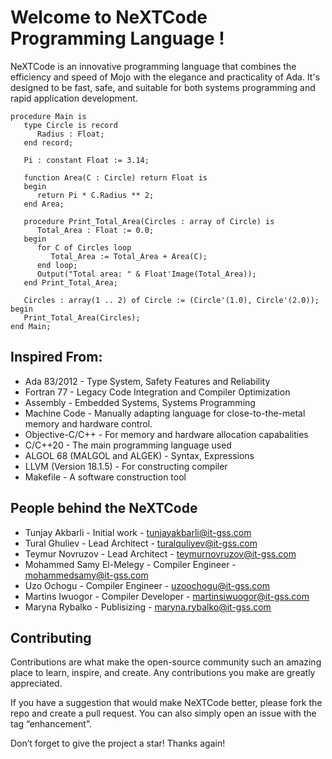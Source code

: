 # Welcome to NeXTCode Programming Language !
NeXTCode is an innovative programming language that combines the efficiency and speed of Mojo with the elegance and practicality of Ada. It's designed to be fast, safe, and suitable for both systems programming and rapid application development.

```
procedure Main is
   type Circle is record
      Radius : Float;
   end record;

   Pi : constant Float := 3.14;

   function Area(C : Circle) return Float is
   begin
      return Pi * C.Radius ** 2;
   end Area;

   procedure Print_Total_Area(Circles : array of Circle) is
      Total_Area : Float := 0.0;
   begin
      for C of Circles loop
         Total_Area := Total_Area + Area(C);
      end loop;
      Output("Total area: " & Float'Image(Total_Area));
   end Print_Total_Area;

   Circles : array(1 .. 2) of Circle := (Circle'(1.0), Circle'(2.0));
begin
   Print_Total_Area(Circles);
end Main;
```
  
## Inspired From:
- Ada 83/2012 - Type System, Safety Features and Reliability
- Fortran 77 - Legacy Code Integration and Compiler Optimization
- Assembly - Embedded Systems, Systems Programming
- Machine Code - Manually adapting language for close-to-the-metal memory and hardware control.
- Objective-C/C++ - For memory and hardware allocation capabalities
- C/C++20 - The main programming language used
- ALGOL 68 (MALGOL and ALGEK) - Syntax, Expressions
- LLVM (Version 18.1.5) - For constructing compiler
- Makefile - A software construction tool

## People behind the NeXTCode

- Tunjay Akbarli - Initial work - tunjayakbarli@it-gss.com
- Tural Ghuliev - Lead Architect - turalquliyev@it-gss.com
- Teymur Novruzov - Lead Architect - teymurnovruzov@it-gss.com
- Mohammed Samy El-Melegy - Compiler Engineer - mohammedsamy@it-gss.com
- Uzo Ochogu - Compiler Engineer - uzoochogu@it-gss.com
- Martins Iwuogor - Compiler Developer - martinsiwuogor@it-gss.com
- Maryna Rybalko - Publisizing - maryna.rybalko@it-gss.com

## Contributing
Contributions are what make the open-source community such an amazing place to learn, inspire, and create. Any contributions you make are greatly appreciated.

If you have a suggestion that would make NeXTCode better, please fork the repo and create a pull request. You can also simply open an issue with the tag “enhancement”.

Don’t forget to give the project a star! Thanks again!

